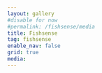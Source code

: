 ```yaml
---
layout: gallery
#disable for now
#permalink: /fishsense/media
title: Fishsense
tag: fishsense
enable_nav: false
grid: true
media: 
---
```





